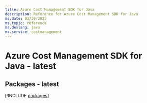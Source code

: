 ```yaml
---
title: Azure Cost Management SDK for Java
description: Reference for Azure Cost Management SDK for Java
ms.date: 03/29/2025
ms.topic: reference
ms.devlang: java
ms.service: costmanagement
---
```

# Azure Cost Management SDK for Java - latest
## Packages - latest
[!INCLUDE [packages](cost-management-index.md)]